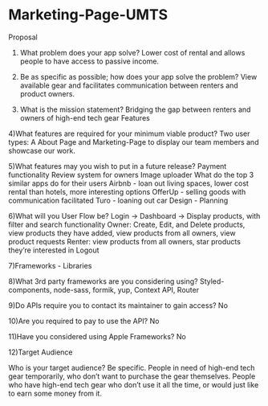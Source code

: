 # Marketing-Page-UMTS

Proposal

1) What problem does your app solve? Lower cost of rental and allows people to have access to passive income.

2) Be as specific as possible; how does your app solve the problem? View available gear and facilitates communication between renters and product owners.

3) What is the mission statement? Bridging the gap between renters and owners of high-end tech gear Features

4)What features are required for your minimum viable product? Two user types: A About Page and Marketing-Page to display our team members and showcase our work.

5)What features may you wish to put in a future release? Payment functionality Review system for owners Image uploader
What do the top 3 similar apps do for their users Airbnb - loan out living spaces, lower cost rental than hotels, more interesting options OfferUp - selling goods with communication facilitated Turo - loaning out car Design - Planning


6)What will you User Flow be? Login -> Dashboard -> Display products, with filter and search functionality Owner: Create, Edit, and Delete products, view products they have added, view products from all owners, view product requests Renter: view products from all owners, star products they’re interested in Logout

7)Frameworks - Libraries

8)What 3rd party frameworks are you considering using? Styled-components, node-sass, formik, yup, Context API, Router

9)Do APIs require you to contact its maintainer to gain access? No

10)Are you required to pay to use the API? No

11)Have you considered using Apple Frameworks? No

12)Target Audience

Who is your target audience? Be specific. People in need of high-end tech gear temporarily, who don’t want to purchase the gear themselves. People who have high-end tech gear who don’t use it all the time, or would just like to earn some money from it.